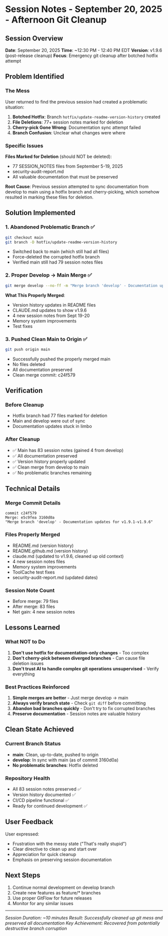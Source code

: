 # Session Notes - September 20, 2025 - Afternoon Git Cleanup

## Session Overview
**Date**: September 20, 2025
**Time**: ~12:30 PM - 12:40 PM EDT
**Version**: v1.9.6 (post-release cleanup)
**Focus**: Emergency git cleanup after botched hotfix attempt

## Problem Identified

### The Mess
User returned to find the previous session had created a problematic situation:
1. **Botched Hotfix**: Branch `hotfix/update-readme-version-history` created
2. **File Deletions**: 77+ session notes marked for deletion
3. **Cherry-pick Gone Wrong**: Documentation sync attempt failed
4. **Branch Confusion**: Unclear what changes were where

### Specific Issues
**Files Marked for Deletion** (should NOT be deleted):
- 77 SESSION_NOTES files from September 5-19, 2025
- security-audit-report.md
- All valuable documentation that must be preserved

**Root Cause**: Previous session attempted to sync documentation from develop to main using a hotfix branch and cherry-picking, which somehow resulted in marking these files for deletion.

## Solution Implemented

### 1. Abandoned Problematic Branch ✅
```bash
git checkout main
git branch -D hotfix/update-readme-version-history
```
- Switched back to main (which still had all files)
- Force-deleted the corrupted hotfix branch
- Verified main still had 79 session notes files

### 2. Proper Develop → Main Merge ✅
```bash
git merge develop --no-ff -m "Merge branch 'develop' - Documentation updates for v1.9.1-v1.9.6"
```

**What This Properly Merged**:
- Version history updates in README files
- CLAUDE.md updates to show v1.9.6
- 4 new session notes from Sept 19-20
- Memory system improvements
- Test fixes

### 3. Pushed Clean Main to Origin ✅
```bash
git push origin main
```
- Successfully pushed the properly merged main
- No files deleted
- All documentation preserved
- Clean merge commit: c24f579

## Verification

### Before Cleanup
- Hotfix branch had 77 files marked for deletion
- Main and develop were out of sync
- Documentation updates stuck in limbo

### After Cleanup
- ✅ Main has 83 session notes (gained 4 from develop)
- ✅ All documentation preserved
- ✅ Version history properly updated
- ✅ Clean merge from develop to main
- ✅ No problematic branches remaining

## Technical Details

### Merge Commit Details
```
commit c24f579
Merge: e5c9fea 3160d0a
"Merge branch 'develop' - Documentation updates for v1.9.1-v1.9.6"
```

### Files Properly Merged
- README.md (version history)
- README.github.md (version history)
- claude.md (updated to v1.9.6, cleaned up old context)
- 4 new session notes files
- Memory system improvements
- ToolCache test fixes
- security-audit-report.md (updated dates)

### Session Note Count
- Before merge: 79 files
- After merge: 83 files
- Net gain: 4 new session notes

## Lessons Learned

### What NOT to Do
1. **Don't use hotfix for documentation-only changes** - Too complex
2. **Don't cherry-pick between diverged branches** - Can cause file deletion issues
3. **Don't trust AI to handle complex git operations unsupervised** - Verify everything

### Best Practices Reinforced
1. **Simple merges are better** - Just merge develop → main
2. **Always verify branch state** - Check `git diff` before committing
3. **Abandon bad branches quickly** - Don't try to fix corrupted branches
4. **Preserve documentation** - Session notes are valuable history

## Clean State Achieved

### Current Branch Status
- **main**: Clean, up-to-date, pushed to origin
- **develop**: In sync with main (as of commit 3160d0a)
- **No problematic branches**: Hotfix deleted

### Repository Health
- All 83 session notes preserved ✅
- Version history documented ✅
- CI/CD pipeline functional ✅
- Ready for continued development ✅

## User Feedback

User expressed:
- Frustration with the messy state ("That's really stupid")
- Clear directive to clean up and start over
- Appreciation for quick cleanup
- Emphasis on preserving session documentation

## Next Steps

1. Continue normal development on develop branch
2. Create new features as feature/* branches
3. Use proper GitFlow for future releases
4. Monitor for any similar issues

---

*Session Duration: ~10 minutes*
*Result: Successfully cleaned up git mess and preserved all documentation*
*Key Achievement: Recovered from potentially destructive branch corruption*
